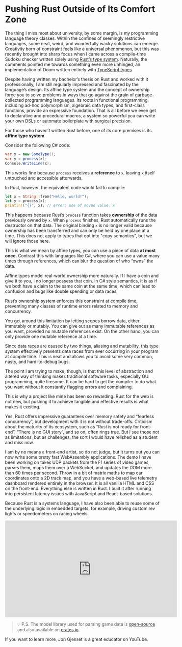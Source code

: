 # Pushing Rust Outside of Its Comfort Zone

The thing I miss most about university, by some margin, is my programming language theory classes. Within the confines of seemingly restrictive languages, some neat, weird, and wonderfully wacky solutions can emerge. Creativity born of constraint feels like a universal phenomenon, but this was recently brought into sharp focus when I came across a compile-time Sudoku checker written solely using [Rust’s type system](https://www.reddit.com/r/rust/comments/1kvpdxz/sudoku_checker_in_rust_type_system/). Naturally, the comments pointed me towards something even more unhinged, an implementation of Doom written entirely with [TypeScript types](https://www.reddit.com/r/programming/comments/1iyqeu7/typescript_types_can_run_doom/).

Despite having written my bachelor’s thesis on Rust and worked with it professionally, I am still regularly impressed and fascinated by the language’s design. Its affine type system and the concept of ownership force you to solve problems in ways that go against the grain of garbage-collected programming languages. Its roots in functional programming, including ad-hoc polymorphism, algebraic data types, and first-class functions, provide an expressive foundation. That is all before we even get to declarative and procedural macros, a system so powerful you can write your own DSLs or automate boilerplate with surgical precision.

For those who haven’t written Rust before, one of its core premises is its **affine type system**.

Consider the following C# code:

```csharp
var x = new SomeType();
var y = process(x);
Console.WriteLine(x);
```

This works fine because `process` receives a **reference** to `x`, leaving `x` itself untouched and accessible afterwards.

In Rust, however, the equivalent code would fail to compile:

```rust
let x = String::from("Hello, world!");
let y = process(x);
println!("{}", x); // error: use of moved value `x`
```

This happens because Rust’s `process` function takes **ownership** of the data previously owned by `x`. When `process` finishes, Rust automatically runs the destructor on that data. The original binding `x` is no longer valid because ownership has been transferred and can only be held by one place at a time. This does not apply to types that opt into "copy semantics", but we will ignore those here.

This is what we mean by affine types, you can use a piece of data **at most once**. Contrast this with languages like C#, where you can use a value many times through references, which can blur the question of who “owns” the data.

Affine types model real-world ownership more naturally. If I have a coin and give it to you, I no longer possess that coin. In C# style semantics, it is as if we both have a claim to the same coin at the same time, which can lead to confusion and bugs like double spending or data races.

Rust’s ownership system enforces this constraint at compile time, preventing many classes of runtime errors related to memory and concurrency.

You get around this limitation by letting scopes borrow data, either immutably or mutably. You can give out as many immutable references as you want, provided no mutable references exist. On the other hand, you can only provide one mutable reference at a time.

Since data races are caused by two things, aliasing and mutability, this type system effectively prevents data races from ever occurring in your program at compile time. This is neat and allows you to avoid some very common, nasty, and hard-to-debug bugs.

The point I am trying to make, though, is that this level of abstraction and altered way of thinking makes traditional software tasks, especially GUI programming, quite tiresome. It can be hard to get the compiler to do what you want without it constantly flagging errors and complaining.

This is why a project like mine has been so rewarding. Rust for the web is not new, but pushing it to achieve tangible and effective results is what makes it exciting.

Yes, Rust offers impressive guarantees over memory safety and “fearless concurrency”, but development with it is not without trade-offs. Criticism about the maturity of its ecosystem, such as “Rust is not ready for front-end”, “There is no GUI story”, and so on, often rings true. But I see those not as limitations, but as challenges, the sort I would have relished as a student and miss now.

I am by no means a front-end artist, so do not judge, but it turns out you can now write some pretty fast WebAssembly applications. The demo I have been working on takes UDP packets from the F1 series of video games, parses them, maps them over a WebSocket, and updates the DOM more than 60 times per second. Throw in a bit of matrix maths to map car coordinates onto a 2D track map, and you have a web-based live telemetry dashboard rendered entirely in the browser. It is all vanilla HTML and CSS on the front-end. Everything else is written in Rust. I built it after running into persistent latency issues with JavaScript and React-based solutions.

Because Rust is a systems language, I have also been able to reuse some of the underlying logic in embedded targets, for example, driving custom rev lights or speedometers on racing wheels.

<iframe width="560" height="315" src="https://www.youtube.com/embed/0DpGJS9nseI" title="Rust WASM F1 Telemetry Dashboard" frameborder="0" allowfullscreen></iframe>

> 💡 P.S. The model library used for parsing game data is [open-source](https://github.com/11bthornton/f1-game-library-models) and also available on [crates.io](https://crates.io/crates/f1-game-library-models).

If you want to learn more, Jon Gjenset is a great educator on YouTube.

